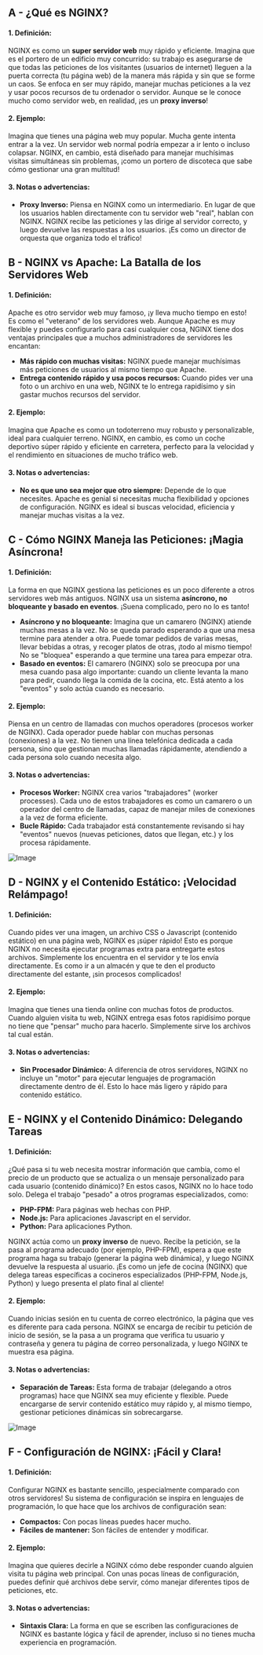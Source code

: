 ## A - ¿Qué es NGINX?

#### 1. **Definición:**

NGINX es como un **super servidor web** muy rápido y eficiente. Imagina que es el portero de un edificio muy concurrido: su trabajo es asegurarse de que todas las peticiones de los visitantes (usuarios de internet) lleguen a la puerta correcta (tu página web) de la manera más rápida y sin que se forme un caos. Se enfoca en ser muy rápido, manejar muchas peticiones a la vez y usar pocos recursos de tu ordenador o servidor. Aunque se le conoce mucho como servidor web, en realidad, ¡es un **proxy inverso**!

#### 2. **Ejemplo:**

Imagina que tienes una página web muy popular. Mucha gente intenta entrar a la vez. Un servidor web normal podría empezar a ir lento o incluso colapsar. NGINX, en cambio, está diseñado para manejar muchísimas visitas simultáneas sin problemas, ¡como un portero de discoteca que sabe cómo gestionar una gran multitud!

#### 3. **Notas o advertencias:**

- **Proxy Inverso:** Piensa en NGINX como un intermediario. En lugar de que los usuarios hablen directamente con tu servidor web "real", hablan con NGINX. NGINX recibe las peticiones y las dirige al servidor correcto, y luego devuelve las respuestas a los usuarios. ¡Es como un director de orquesta que organiza todo el tráfico!

## B - NGINX vs Apache: La Batalla de los Servidores Web

#### 1. **Definición:**

Apache es otro servidor web muy famoso, ¡y lleva mucho tiempo en esto! Es como el "veterano" de los servidores web. Aunque Apache es muy flexible y puedes configurarlo para casi cualquier cosa, NGINX tiene dos ventajas principales que a muchos administradores de servidores les encantan:

- **Más rápido con muchas visitas:** NGINX puede manejar muchísimas más peticiones de usuarios al mismo tiempo que Apache.
- **Entrega contenido rápido y usa pocos recursos:** Cuando pides ver una foto o un archivo en una web, NGINX te lo entrega rapidísimo y sin gastar muchos recursos del servidor.

#### 2. **Ejemplo:**

Imagina que Apache es como un todoterreno muy robusto y personalizable, ideal para cualquier terreno. NGINX, en cambio, es como un coche deportivo súper rápido y eficiente en carretera, perfecto para la velocidad y el rendimiento en situaciones de mucho tráfico web.

#### 3. **Notas o advertencias:**

- **No es que uno sea mejor que otro siempre:** Depende de lo que necesites. Apache es genial si necesitas mucha flexibilidad y opciones de configuración. NGINX es ideal si buscas velocidad, eficiencia y manejar muchas visitas a la vez.

## C - Cómo NGINX Maneja las Peticiones: ¡Magia Asíncrona!

#### 1. **Definición:**

La forma en que NGINX gestiona las peticiones es un poco diferente a otros servidores web más antiguos. NGINX usa un sistema **asíncrono, no bloqueante y basado en eventos**. ¡Suena complicado, pero no lo es tanto!

- **Asíncrono y no bloqueante:** Imagina que un camarero (NGINX) atiende muchas mesas a la vez. No se queda parado esperando a que una mesa termine para atender a otra. Puede tomar pedidos de varias mesas, llevar bebidas a otras, y recoger platos de otras, ¡todo al mismo tiempo! No se "bloquea" esperando a que termine una tarea para empezar otra.
- **Basado en eventos:** El camarero (NGINX) solo se preocupa por una mesa cuando pasa algo importante: cuando un cliente levanta la mano para pedir, cuando llega la comida de la cocina, etc. Está atento a los "eventos" y solo actúa cuando es necesario.

#### 2. **Ejemplo:**

Piensa en un centro de llamadas con muchos operadores (procesos worker de NGINX). Cada operador puede hablar con muchas personas (conexiones) a la vez. No tienen una línea telefónica dedicada a cada persona, sino que gestionan muchas llamadas rápidamente, atendiendo a cada persona solo cuando necesita algo.

#### 3. **Notas o advertencias:**

- **Procesos Worker:** NGINX crea varios "trabajadores" (worker processes). Cada uno de estos trabajadores es como un camarero o un operador del centro de llamadas, capaz de manejar miles de conexiones a la vez de forma eficiente.
- **Bucle Rápido:** Cada trabajador está constantemente revisando si hay "eventos" nuevos (nuevas peticiones, datos que llegan, etc.) y los procesa rápidamente.

![Image](https://www.freecodecamp.org/news/content/images/2021/04/wQszK2rvq-1.png)

## D - NGINX y el Contenido Estático: ¡Velocidad Relámpago!

#### 1. **Definición:**

Cuando pides ver una imagen, un archivo CSS o Javascript (contenido estático) en una página web, NGINX es ¡súper rápido! Esto es porque NGINX no necesita ejecutar programas extra para entregarte estos archivos. Simplemente los encuentra en el servidor y te los envía directamente. Es como ir a un almacén y que te den el producto directamente del estante, ¡sin procesos complicados!

#### 2. **Ejemplo:**

Imagina que tienes una tienda online con muchas fotos de productos. Cuando alguien visita tu web, NGINX entrega esas fotos rapidísimo porque no tiene que "pensar" mucho para hacerlo. Simplemente sirve los archivos tal cual están.

#### 3. **Notas o advertencias:**

- **Sin Procesador Dinámico:** A diferencia de otros servidores, NGINX no incluye un "motor" para ejecutar lenguajes de programación directamente dentro de él. Esto lo hace más ligero y rápido para contenido estático.

## E - NGINX y el Contenido Dinámico: Delegando Tareas

#### 1. **Definición:**

¿Qué pasa si tu web necesita mostrar información que cambia, como el precio de un producto que se actualiza o un mensaje personalizado para cada usuario (contenido dinámico)? En estos casos, NGINX no lo hace todo solo. Delega el trabajo "pesado" a otros programas especializados, como:

- **PHP-FPM:** Para páginas web hechas con PHP.
- **Node.js:** Para aplicaciones Javascript en el servidor.
- **Python:** Para aplicaciones Python.

NGINX actúa como un **proxy inverso** de nuevo. Recibe la petición, se la pasa al programa adecuado (por ejemplo, PHP-FPM), espera a que este programa haga su trabajo (generar la página web dinámica), y luego NGINX devuelve la respuesta al usuario. ¡Es como un jefe de cocina (NGINX) que delega tareas específicas a cocineros especializados (PHP-FPM, Node.js, Python) y luego presenta el plato final al cliente!

#### 2. **Ejemplo:**

Cuando inicias sesión en tu cuenta de correo electrónico, la página que ves es diferente para cada persona. NGINX se encarga de recibir tu petición de inicio de sesión, se la pasa a un programa que verifica tu usuario y contraseña y genera tu página de correo personalizada, y luego NGINX te muestra esa página.

#### 3. **Notas o advertencias:**

- **Separación de Tareas:** Esta forma de trabajar (delegando a otros programas) hace que NGINX sea muy eficiente y flexible. Puede encargarse de servir contenido estático muy rápido y, al mismo tiempo, gestionar peticiones dinámicas sin sobrecargarse.

![Image](https://www.freecodecamp.org/news/content/images/2021/04/_nT7rcdjG.png)

## F - Configuración de NGINX: ¡Fácil y Clara!

#### 1. **Definición:**

Configurar NGINX es bastante sencillo, ¡especialmente comparado con otros servidores! Su sistema de configuración se inspira en lenguajes de programación, lo que hace que los archivos de configuración sean:

- **Compactos:** Con pocas líneas puedes hacer mucho.
- **Fáciles de mantener:** Son fáciles de entender y modificar.

#### 2. **Ejemplo:**

Imagina que quieres decirle a NGINX cómo debe responder cuando alguien visita tu página web principal. Con unas pocas líneas de configuración, puedes definir qué archivos debe servir, cómo manejar diferentes tipos de peticiones, etc.

#### 3. **Notas o advertencias:**

- **Sintaxis Clara:** La forma en que se escriben las configuraciones de NGINX es bastante lógica y fácil de aprender, incluso si no tienes mucha experiencia en programación.
